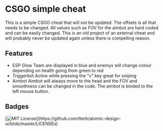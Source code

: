# CSGO simple cheat


This is a simple CSGO cheat that will not be updated. The offsets is all that needs to be changed. All values such as FOV for the aimbot are hard coded and can be easily changed. This is an old project of an external cheat and will probably never be updated again unless there is compelling reason.



## Features

- ESP Glow
Team are displayed in blue and enemys will change colour depending on health going from green to red
- Triggerbot
Active while pressing the "v" key great for sniping
- Aimbot
Aimbot will always move to the head and the FOV and smoothness can be changed in the code. The aimbot is binded to the left mouse button.


## Badges


[![MIT License](https://img.shields.io/apm/l/atomic-design-ui.svg?)](https://github.com/tterb/atomic-design-ui/blob/master/LICENSEs)
